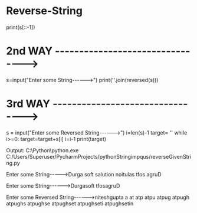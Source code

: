 # Reverse-String
print(s[::-1])

# 2nd WAY -------------------------------->

s=input("Enter some String------>")
print(''.join(reversed(s)))

# 3rd WAY -------------------------------->

s = input("Enter some Reversed String------>")
i=len(s)-1
target= ''
while i>=0:
    target=target+s[i]
    i=i-1
    print(target)

Output:
       C:\Python\python.exe C:/Users/Superuser/PycharmProjects/pythonStringimpqus/reverseGivenString.py
       
Enter some  String----->Durga soft salution
noitulas tfos agruD

Enter some String------>Durgasoft
tfosagruD

Enter some Reversed String------>niteshgupta
a
at
atp
atpu
atpug
atpugh
atpughs
atpughse
atpughset
atpughseti
atpughsetin
